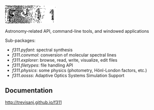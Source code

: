 ![](docs/source/art/key-white.png)

Astronomy-related API, command-line tools, and windowed applications

Sub-packages:

  - _f311.pyfant_: spectral synthesis
  - _f311.convmol_: conversion of molecular spectral lines
  - _f311.explorer_: browse, read, write, visualize, edit files
  - _f311.filetypes_: file handling API
  - _f311.physics_: some physics (photometry, Hönl-London factors, etc.)
  - _f311.aosss_: Adaptive Optics Systems Simulation Support


## Documentation

http://trevisanj.github.io/f311

 
